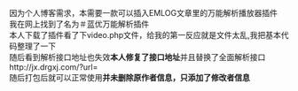 因为个人博客需求，本需要一款可以插入EMLOG文章里的万能解析播放器插件</br>
我在网上找到了名为＃蓝优万能解析插件</br>
本人下载了插件看了下video.php文件，给我的第一反应就是文件太乱,我把基本代码整理了一下</br>
随后看到解析接口地址也失效<b>本人修复了接口地址</b>并且替换了全面解析接口http://jx.drgxj.com/?url=</br>
随后打包后就可以正常使用<b>并未删除原作者信息，只添加了修改者信息</b>
